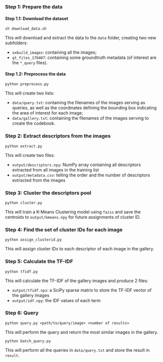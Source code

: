 ### **Step 1: Prepare the data**

#### **Step 1.1: Download the dataset**

```
sh download_data.sh
```

This will download and extract the data to the `data` folder, creating two new subfolders:

- `oxbuild_images`: containing all the images;
- `gt_files_170407`: containing some groundtruth metadata (of interest are the `*_query` files).

#### **Step 1.2: Preprocess the data**

```
python preprocess.py
```

This will create two lists:

- `data/query.txt`: containing the filenames of the images serving as queries, as well as the coordinates defining the bounding box indicating the area of interest for each image;
- `data/gallery.txt`: containing the filenames of the images serving to create the codebook.

### **Step 2: Extract descriptors from the images**

```
python extract.py
```

This will create two files:

- `output/descriptors.npy`: NumPy array containing all descriptors extracted from all images in the training list
- `output/metadata.csv`: telling the order and the number of descriptors extracted from the images

### **Step 3: Cluster the descriptors pool**

```
python cluster.py
```

This will train a K-Means Clustering model using `faiss` and save the centroids to `output/kmeans.npy` for future assignments of cluster ID.

### **Step 4: Find the set of cluster IDs for each image**

```
python assign_clusterid.py
```

This will assign cluster IDs to each descriptor of each image in the gallery.

### **Step 5: Calculate the TF-IDF**

```
python tfidf.py
```

This will calculate the TF-IDF of the gallery images and produce 2 files:

- `output/tfidf.npz`: a SciPy sparse matrix to store the TF-IDF vector of the gallery images
- `output/idf.npy`: the IDF values of each term

### **Step 6: Query**

```
python query.py <path/to/query/image> <number of results>
```

This will perform the query and return the most similar images in the gallery.

```
python batch_query.py
```

This will perform all the queries in `data/query.txt` and store the result in `result`.

